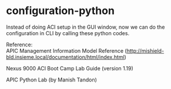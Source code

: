 configuration-python
====================

Instead of doing ACI setup in the GUI window, now we can do the configuration in CLI by calling these python codes.


Reference:  
APIC Management Information Model Reference (http://mishield-bld.insieme.local/documentation/html/index.html)

Nexus 9000 ACI Boot Camp Lab Guide (version 1.19)

APIC Python Lab (by Manish Tandon)
